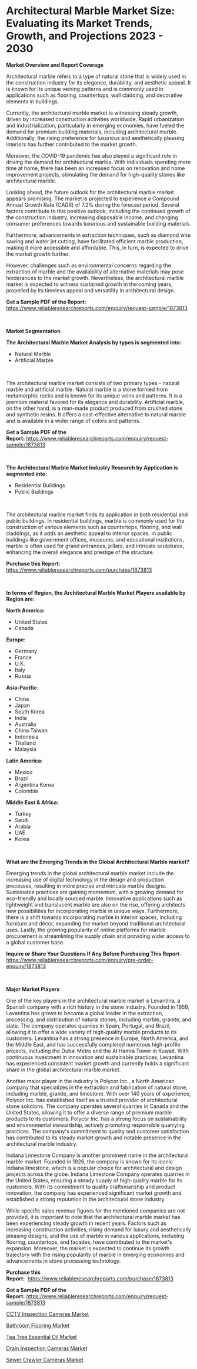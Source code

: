 <p><h1>Architectural Marble Market Size: Evaluating its Market Trends, Growth, and Projections 2023 - 2030</h1></p><p><strong>Market Overview and Report Coverage</strong></p>
<p><p>Architectural marble refers to a type of natural stone that is widely used in the construction industry for its elegance, durability, and aesthetic appeal. It is known for its unique veining patterns and is commonly used in applications such as flooring, countertops, wall cladding, and decorative elements in buildings.</p><p>Currently, the architectural marble market is witnessing steady growth, driven by increased construction activities worldwide. Rapid urbanization and industrialization, particularly in emerging economies, have fueled the demand for premium building materials, including architectural marble. Additionally, the rising preference for luxurious and aesthetically pleasing interiors has further contributed to the market growth.</p><p>Moreover, the COVID-19 pandemic has also played a significant role in driving the demand for architectural marble. With individuals spending more time at home, there has been an increased focus on renovation and home improvement projects, stimulating the demand for high-quality stones like architectural marble.</p><p>Looking ahead, the future outlook for the architectural marble market appears promising. The market is projected to experience a Compound Annual Growth Rate (CAGR) of 7.2% during the forecast period. Several factors contribute to this positive outlook, including the continued growth of the construction industry, increasing disposable income, and changing consumer preferences towards luxurious and sustainable building materials.</p><p>Furthermore, advancements in extraction techniques, such as diamond wire sawing and water jet cutting, have facilitated efficient marble production, making it more accessible and affordable. This, in turn, is expected to drive the market growth further.</p><p>However, challenges such as environmental concerns regarding the extraction of marble and the availability of alternative materials may pose hinderances to the market growth. Nevertheless, the architectural marble market is expected to witness sustained growth in the coming years, propelled by its timeless appeal and versatility in architectural design.</p></p>
<p><strong>Get a Sample PDF of the Report:</strong> <a href="https://www.reliableresearchreports.com/enquiry/request-sample/1873813">https://www.reliableresearchreports.com/enquiry/request-sample/1873813</a></p>
<p>&nbsp;</p>
<p><strong>Market Segmentation</strong></p>
<p><strong>The Architectural Marble Market Analysis by types is segmented into:</strong></p>
<p><ul><li>Natural Marble</li><li>Artificial Marble</li></ul></p>
<p>&nbsp;</p>
<p><p>The architectural marble market consists of two primary types - natural marble and artificial marble. Natural marble is a stone formed from metamorphic rocks and is known for its unique veins and patterns. It is a premium material favored for its elegance and durability. Artificial marble, on the other hand, is a man-made product produced from crushed stone and synthetic resins. It offers a cost-effective alternative to natural marble and is available in a wider range of colors and patterns.</p></p>
<p><strong>Get a Sample PDF of the Report:</strong>&nbsp;<a href="https://www.reliableresearchreports.com/enquiry/request-sample/1873813">https://www.reliableresearchreports.com/enquiry/request-sample/1873813</a></p>
<p>&nbsp;</p>
<p><strong>The Architectural Marble Market Industry Research by Application is segmented into:</strong></p>
<p><ul><li>Residential Buildings</li><li>Public Buildings</li></ul></p>
<p>&nbsp;</p>
<p><p>The architectural marble market finds its application in both residential and public buildings. In residential buildings, marble is commonly used for the construction of various elements such as countertops, flooring, and wall claddings, as it adds an aesthetic appeal to interior spaces. In public buildings like government offices, museums, and educational institutions, marble is often used for grand entrances, pillars, and intricate sculptures, enhancing the overall elegance and prestige of the structure.</p></p>
<p><strong>Purchase this Report:</strong>&nbsp; <a href="https://www.reliableresearchreports.com/purchase/1873813">https://www.reliableresearchreports.com/purchase/1873813</a></p>
<p>&nbsp;</p>
<p><strong>In terms of Region, the Architectural Marble Market Players available by Region are:</strong></p>
<p>
    <p> <strong> North America: </strong>
        <ul>
            <li>United States</li>
            <li>Canada</li>
        </ul>
        </p> 
    <p> <strong> Europe: </strong>
        <ul>
            <li>Germany</li>
            <li>France</li>
            <li>U.K.</li>
            <li>Italy</li>
            <li>Russia</li>
        </ul>
        </p> 
    <p> <strong> Asia-Pacific: </strong>
        <ul>
            <li>China</li>
            <li>Japan</li>
            <li>South Korea</li>
            <li>India</li>
            <li>Australia</li>
            <li>China Taiwan</li>
            <li>Indonesia</li>
            <li>Thailand</li>
            <li>Malaysia</li>
        </ul>
        </p> 
    <p> <strong> Latin America: </strong>
        <ul>
            <li>Mexico</li>
            <li>Brazil</li>
            <li>Argentina Korea</li>
            <li>Colombia</li>
        </ul>
        </p> 
    <p> <strong> Middle East & Africa: </strong>
        <ul>
            <li>Turkey</li>
            <li>Saudi</li>
            <li>Arabia</li>
            <li>UAE</li>
            <li>Korea</li>
        </ul>
    </p>
    </p>
<p>&nbsp;</p>
<p><strong>What are the Emerging Trends in the Global Architectural Marble market?</strong></p>
<p><p>Emerging trends in the global architectural marble market include the increasing use of digital technology in the design and production processes, resulting in more precise and intricate marble designs. Sustainable practices are gaining momentum, with a growing demand for eco-friendly and locally sourced marble. Innovative applications such as lightweight and translucent marble are also on the rise, offering architects new possibilities for incorporating marble in unique ways. Furthermore, there is a shift towards incorporating marble in interior spaces, including furniture and décor, expanding the market beyond traditional architectural uses. Lastly, the growing popularity of online platforms for marble procurement is streamlining the supply chain and providing wider access to a global customer base.</p></p>
<p><strong>Inquire or Share Your Questions If Any Before Purchasing This Report</strong>- <a href="https://www.reliableresearchreports.com/enquiry/pre-order-enquiry/1873813">https://www.reliableresearchreports.com/enquiry/pre-order-enquiry/1873813</a></p>
<p>&nbsp;</p>
<p><strong>Major Market Players</strong></p>
<p><p>One of the key players in the architectural marble market is Levantina, a Spanish company with a rich history in the stone industry. Founded in 1959, Levantina has grown to become a global leader in the extraction, processing, and distribution of natural stones, including marble, granite, and slate. The company operates quarries in Spain, Portugal, and Brazil, allowing it to offer a wide variety of high-quality marble products to its customers. Levantina has a strong presence in Europe, North America, and the Middle East, and has successfully completed numerous high-profile projects, including the Dubai Metro and the Al Hamra Tower in Kuwait. With continuous investment in innovation and sustainable practices, Levantina has experienced consistent market growth and currently holds a significant share in the global architectural marble market.</p><p>Another major player in the industry is Polycor Inc., a North American company that specializes in the extraction and fabrication of natural stone, including marble, granite, and limestone. With over 140 years of experience, Polycor Inc. has established itself as a trusted provider of architectural stone solutions. The company operates several quarries in Canada and the United States, allowing it to offer a diverse range of premium marble products to its customers. Polycor Inc. has a strong focus on sustainability and environmental stewardship, actively promoting responsible quarrying practices. The company's commitment to quality and customer satisfaction has contributed to its steady market growth and notable presence in the architectural marble industry.</p><p>Indiana Limestone Company is another prominent name in the architectural marble market. Founded in 1926, the company is known for its iconic Indiana limestone, which is a popular choice for architectural and design projects across the globe. Indiana Limestone Company operates quarries in the United States, ensuring a steady supply of high-quality marble for its customers. With its commitment to quality craftsmanship and product innovation, the company has experienced significant market growth and established a strong reputation in the architectural stone industry.</p><p>While specific sales revenue figures for the mentioned companies are not provided, it is important to note that the architectural marble market has been experiencing steady growth in recent years. Factors such as increasing construction activities, rising demand for luxury and aesthetically pleasing designs, and the use of marble in various applications, including flooring, countertops, and facades, have contributed to the market's expansion. Moreover, the market is expected to continue its growth trajectory with the rising popularity of marble in emerging economies and advancements in stone processing technology.</p></p>
<p><strong>Purchase this Report:</strong>&nbsp;&nbsp;<a href="https://www.reliableresearchreports.com/purchase/1873813">https://www.reliableresearchreports.com/purchase/1873813</a></p>
<p></p>
<p><strong>Get a Sample PDF of the Report:</strong>&nbsp;<a href="https://www.reliableresearchreports.com/enquiry/request-sample/1873813">https://www.reliableresearchreports.com/enquiry/request-sample/1873813</a></p>
<p><p><a href="https://medium.com/@maxinefeest1904/cctv-inspection-cameras-market-trends-and-market-analysis-forecasted-for-period-2023-2030-d9343e638e84">CCTV Inspection Cameras Market</a></p><p><a href="https://github.com/ruslanpoljakovrd177/Market-Research-Report-List-1/blob/main/bathroom-flooring-market.md">Bathroom Flooring Market</a></p><p><a href="https://github.com/grishafomin4852/Market-Research-Report-List-1/blob/main/tea-tree-essential-oil-market.md">Tea Tree Essential Oil Market</a></p><p><a href="https://medium.com/@cullenblick/drain-inspection-cameras-market-comprehensive-assessment-by-type-application-and-geography-a0f045d88ae5">Drain Inspection Cameras Market</a></p><p><a href="https://medium.com/@graycehuels/sewer-crawler-cameras-market-the-key-to-successful-business-strategy-forecast-till-2030-d9f2b7060cf2">Sewer Crawler Cameras Market</a></p></p>